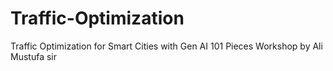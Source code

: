# Traffic-Optimization
Traffic Optimization for Smart Cities with Gen AI 101 Pieces Workshop by Ali Mustufa sir
